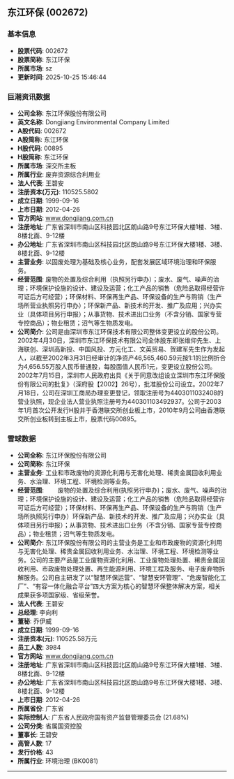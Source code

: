 ## 东江环保 (002672)

### 基本信息

- **股票代码**: 002672
- **股票简称**: 东江环保
- **所属市场**: sz
- **更新时间**: 2025-10-25 15:46:44

### 巨潮资讯数据

- **公司全称**: 东江环保股份有限公司
- **英文名称**: Dongjiang Environmental Company Limited
- **A股代码**: 002672
- **A股简称**: 东江环保
- **H股代码**: 00895
- **H股简称**: 东江环保
- **所属市场**: 深交所主板
- **所属行业**: 废弃资源综合利用业
- **法人代表**: 王碧安
- **注册资本(万元)**: 110525.5802
- **成立日期**: 1999-09-16
- **上市日期**: 2012-04-26
- **官方网站**: www.dongjiang.com.cn
- **注册地址**: 广东省深圳市南山区科技园北区朗山路9号东江环保大楼1楼、3楼、8楼北面、9-12楼
- **办公地址**: 广东省深圳市南山区科技园北区朗山路9号东江环保大楼1楼、3楼、8楼北面、9-12楼
- **主营业务**: 以固废处理为基础及核心业务，配套发展区域环境治理和环保服务。
- **经营范围**: 废物的处置及综合利用（执照另行申办）；废水、废气、噪声的治理；环境保护设施的设计、建设及运营；化工产品的销售（危险品取得经营许可证后方可经营）；环保材料、环保再生产品、环保设备的生产与购销（生产场所营业执照另行申办）；环保新产品、新技术的开发、推广及应用；兴办实业（具体项目另行申报）；从事货物、技术进出口业务（不含分销、国家专营专控商品）；物业租赁；沼气等生物质发电。
- **公司简介**: 公司是由深圳市东江环保技术有限公司整体变更设立的股份公司。2002年4月30日，深圳市东江环保技术有限公司全体股东即张维仰先生、上海联创、深圳高新投、中国风投、方元化工、文英贸易、贺建军先生作为发起人，以截至2002年3月31日经审计的净资产46,565,460.59元按1:1的比例折合为4,656.55万股人民币普通股，每股面值人民币1元，变更设立股份公司。2002年7月15日，深圳市人民政府出具《关于同意改组设立深圳市东江环保股份有限公司的批复》（深府股【2002】26号），批准股份公司设立。2002年7月18日，公司在深圳工商局办理变更登记，领取注册号为4403011032408的营业执照，现企业法人营业执照注册号为440301103492937。公司于2003年1月首次公开发行H股并于香港联交所创业板上市，2010年9月公司由香港联交所创业板转到主板上市，股票代码00895。

### 雪球数据

- **公司全称**: 东江环保股份有限公司
- **公司简称**: 东江环保
- **主营业务**: 工业和市政废物的资源化利用与无害化处理、稀贵金属回收利用业务、水治理、环境工程、环境检测等业务。
- **经营范围**: 　　废物的处置及综合利用(执照另行申办)；废水、废气、噪声的治理；环境保护设施的设计、建设及运营；化工产品的销售（危险品取得经营许可证后方可经营）；环保材料、环保再生产品、环保设备的生产与购销（生产场所执照另行申办）环保新产品、新技术的开发、推广及应用；兴办实业（具体项目另行申报）；从事货物、技术进出口业务（不含分销、国家专营专控商品）；物业租赁；沼气等生物质发电。
- **公司简介**: 东江环保股份有限公司的主营业务是工业和市政废物的资源化利用与无害化处理、稀贵金属回收利用业务、水治理、环境工程、环境检测等业务。公司的主要产品是工业废物资源化利用、工业废物处理处置、稀贵金属回收利用、市政废物处理处置、再生能源利用、环境工程及服务、电子废弃物拆解服务。公司自主研发了以“智慧环保运营”、“智慧安环管理”、“危废智能化工厂”、“有容一体化融合平台”四大方案为核心的智慧环保整体解决方案，相关成果获多项国家级、省级荣誉。
- **法人代表**: 王碧安
- **总经理**: 李向利
- **董秘**: 乔伊威
- **成立日期**: 1999-09-16
- **注册资本(元)**: 110525.58万元
- **员工人数**: 3984
- **官方网站**: www.dongjiang.com.cn
- **注册地址**: 广东省深圳市南山区科技园北区朗山路9号东江环保大楼1楼、3楼、8楼北面、9-12楼
- **办公地址**: 广东省深圳市南山区科技园北区朗山路9号东江环保大楼1楼、3楼、8楼北面、9-12楼
- **上市日期**: 2012-04-26
- **所属省份**: 广东省
- **实际控制人**: 广东省人民政府国有资产监督管理委员会 (21.68%)
- **公司分类**: 省属国资控股
- **董事长**: 王碧安
- **高管人数**: 17
- **发行价格**: 43
- **所属行业**: 环境治理 (BK0081)

---